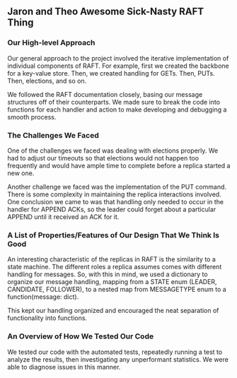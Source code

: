 ## Jaron and Theo Awesome Sick-Nasty RAFT Thing

### Our High-level Approach

Our general approach to the project involved the iterative implementation of individual
components of RAFT. For example, first we created the backbone for a key-value store.
Then, we created handling for GETs. Then, PUTs. Then, elections, and so on.

We followed the RAFT documentation closely, basing our message structures off of their
counterparts. We made sure to break the code into functions for each handler and
action to make developing and debugging a smooth process.

### The Challenges We Faced

One of the challenges we faced was dealing with elections properly. We had to adjust
our timeouts so that elections would not happen too frequently and would have ample
time to complete before a replica started a new one.

Another challenge we faced was the implementation of the PUT command. There is some
complexity in maintaining the replica interactions involved. One conclusion we came to
was that handling only needed to occur in the handler for APPEND ACKs, so the leader
could forget about a particular APPEND until it received an ACK for it.

### A List of Properties/Features of Our Design That We Think Is Good

An interesting characteristic of the replicas in RAFT is the similarity to a state machine.
The different roles a replica assumes comes with different handling for messages. So, with
this in mind, we used a dictionary to organize our message handling, mapping from a STATE enum
(LEADER, CANDIDATE, FOLLOWER), to a nested map from MESSAGETYPE enum to a function(message: dict).

This kept our handling organized and encouraged the neat separation of functionality into
functions.

### An Overview of How We Tested Our Code

We tested our code with the automated tests, repeatedly running a test to analyze the results, then
investigating any unperformant statistics. We were able to diagnose issues in this manner.

